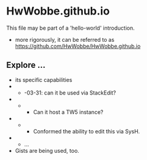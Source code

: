 # HwWobbe.github.io
This file may be part of a 'hello-world' introduction.

* more rigorously, it can be referred to as https://github.com/HwWobbe/HwWobbe.github.io

## Explore ...

* its specific capabilities
* * -03-31: can it be used via StackEdit?
* * * Can it host a TW5 instance?
* * * Conformed the ability to edit this via SysH.
* * ...
* Gists are being used, too.
